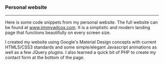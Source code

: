 ### Personal website
***


Here is some code snippets from my personal website. The full website can be found at www.jimmywilcox.com. It is a simplistic and modern landing page that functions beautifully on every screen size.

I created my website using Google's Material Design concepts with current HTML5/CSS3 standards and some simple/elegant Javascript animations as well as a few JQuery plugins. I also learned a quick bit of PHP to create my contact form at the bottom of the page.
